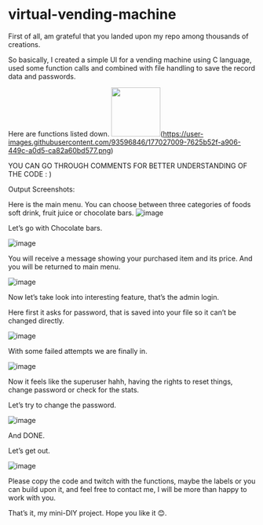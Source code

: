 # virtual-vending-machine

First of all, am grateful that you landed upon my repo among thousands of creations.

So basically, I created a simple UI for a vending machine using C language, used some function calls and combined with file handling to save the record data and passwords.

Here are functions listed down.
<img src="https://your-image-url.type" width="100" height="100">(https://user-images.githubusercontent.com/93596846/177027009-7625b52f-a906-449c-a0d5-ca82a60bd577.png)


YOU CAN GO THROUGH COMMENTS FOR BETTER UNDERSTANDING OF THE CODE : )




Output Screenshots:

Here is the main menu. You can choose between three categories of foods soft drink, fruit juice or chocolate bars.
![image](https://user-images.githubusercontent.com/93596846/177027039-93d97620-e19a-496c-8270-afb38f0f3ca2.png)

Let’s go with Chocolate bars.

![image](https://user-images.githubusercontent.com/93596846/177027045-4a49c0b8-b5f0-4d26-8673-15631fb2e636.png)

You will receive a message showing your purchased item and its price. And you will be returned to main menu.

![image](https://user-images.githubusercontent.com/93596846/177027056-1d2f54a1-0e5d-4c51-8090-d09279655f96.png)

Now let’s take look into interesting feature, that’s the admin login.

Here first it asks for password, that is saved into your file so it can’t be changed directly.

![image](https://user-images.githubusercontent.com/93596846/177027089-afbb6337-b385-4f50-b932-cb440cead32e.png)

With some failed attempts we are finally in. 

![image](https://user-images.githubusercontent.com/93596846/177027172-d6d8a18b-cda8-4380-bbc4-50ca61b1b331.png)

Now it feels like the superuser hahh, having the rights to reset things, change password or check for the stats.

Let’s try to change the password. 

![image](https://user-images.githubusercontent.com/93596846/177027256-442e7d35-69ee-433b-b207-a33794d88f73.png)

And DONE.


Let’s get out.

![image](https://user-images.githubusercontent.com/93596846/177027392-8cc19a21-303d-4359-a82c-df08672b0b71.png)




Please copy the code and twitch with the functions, maybe the labels or you can build upon it, and feel free to contact me, I will be more than happy to work with you.

That’s it, my mini-DIY project. Hope you like it 😊.


